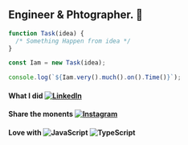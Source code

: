 ## Engineer & Phtographer. 🏃

```javascript
function Task(idea) {
  /* Something Happen from idea */
}

const Iam = new Task(idea);

console.log(`${Iam.very().much().on().Time()}`);
```

#### What I did [![LinkedIn](https://img.shields.io/badge/-LinkedIn-0077b5?style=round-square&logo=linkedin&logoColor=white&link=https://www.linkedin.com/in/kevin-sanghyeon-you)](https://www.linkedin.com/in/kevin-sanghyeon-you)

#### Share the monents [![Instagram](https://img.shields.io/badge/-Instagram-e4405f?style=round-square&logo=instagram&logoColor=white&link=https://www.instagram.com/kevin-grylls)](https://www.instagram.com/kevin_grylls)

#### Love with ![JavaScript](https://img.shields.io/badge/-JavaScript-00599c?style=for-the-badge&logo=javascript&logoColor=fff) ![TypeScript](https://img.shields.io/badge/-TypeScript-007acc?style=for-the-badge&logo=typescript&logoColor=fff)


<!--
**kevin-grylls/kevin-grylls** is a ✨ _special_ ✨ repository because its `README.md` (this file) appears on your GitHub profile.

Here are some ideas to get you started:

- 🔭 I’m currently working on ...
- 🌱 I’m currently learning ...
- 👯 I’m looking to collaborate on ...
- 🤔 I’m looking for help with ...
- 💬 Ask me about ...
- 📫 How to reach me: ...
- 😄 Pronouns: ...
- ⚡ Fun fact: ...
-->
